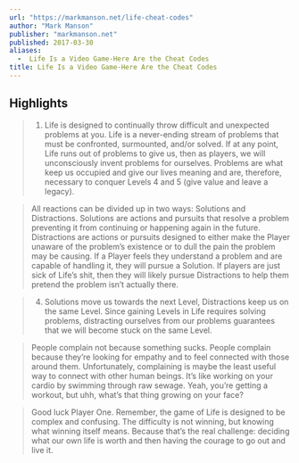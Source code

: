 ```yaml
---
url: "https://markmanson.net/life-cheat-codes"
author: "Mark Manson"
publisher: "markmanson.net"
published: 2017-03-30
aliases:
  -  Life Is a Video Game-Here Are the Cheat Codes
title: Life Is a Video Game-Here Are the Cheat Codes
---
```


## Highlights
> 1. Life is designed to continually throw difficult and unexpected problems at you. Life is a never-ending stream of problems that must be confronted, surmounted, and/or solved. If at any point, Life runs out of problems to give us, then as players, we will unconsciously invent problems for ourselves. Problems are what keep us occupied and give our lives meaning and are, therefore, necessary to conquer Levels 4 and 5 (give value and leave a legacy).

> All reactions can be divided up in two ways: Solutions and Distractions. Solutions are actions and pursuits that resolve a problem preventing it from continuing or happening again in the future. Distractions are actions or pursuits designed to either make the Player unaware of the problem’s existence or to dull the pain the problem may be causing. If a Player feels they understand a problem and are capable of handling it, they will pursue a Solution. If players are just sick of Life’s shit, then they will likely pursue Distractions to help them pretend the problem isn’t actually there.

> 4. Solutions move us towards the next Level, Distractions keep us on the same Level. Since gaining Levels in Life requires solving problems, distracting ourselves from our problems guarantees that we will become stuck on the same Level.

> People complain not because something sucks. People complain because they’re looking for empathy and to feel connected with those around them. Unfortunately, complaining is maybe the least useful way to connect with other human beings. It’s like working on your cardio by swimming through raw sewage. Yeah, you’re getting a workout, but uhh, what’s that thing growing on your face?

> Good luck Player One. Remember, the game of Life is designed to be complex and confusing. The difficulty is not winning, but knowing what winning itself means. Because that’s the real challenge: deciding what our own life is worth and then having the courage to go out and live it.

